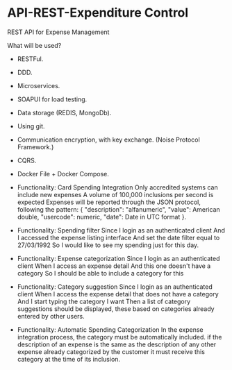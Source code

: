 # API-REST-Expenditure Control
REST API for Expense Management

What will be used?

* RESTFul.
* DDD.
* Microservices.
* SOAPUI for load testing.
* Data storage (REDIS, MongoDb).
* Using git.
* Communication encryption, with key exchange. (Noise Protocol Framework.)
* CQRS.
* Docker File + Docker Compose.


* Functionality: Card Spending Integration
  Only accredited systems can include new expenses
  A volume of 100,000 inclusions per second is expected
  Expenses will be reported through the JSON protocol, following the pattern:
    { "description": "alfanumeric", "value": American double, "usercode": numeric, "date": Date in UTC format }.
    

* Functionality: Spending filter
  Since I login as an authenticated client
  And I accessed the expense listing interface
  And set the date filter equal to 27/03/1992
  So I would like to see my spending just for this day.

* Functionality: Expense categorization
  Since I login as an authenticated client
  When I access an expense detail
  And this one doesn't have a category
  So I should be able to include a category for this

* Functionality: Category suggestion
  Since I login as an authenticated client
  When I access the expense detail that does not have a category
  And I start typing the category I want
  Then a list of category suggestions should be displayed, these based on categories already entered by other users.

* Functionality: Automatic Spending Categorization
  In the expense integration process, the category must be automatically included.
  if the description of an expense is the same as the description of any other expense already categorized by the customer
  it must receive this category at the time of its inclusion.

